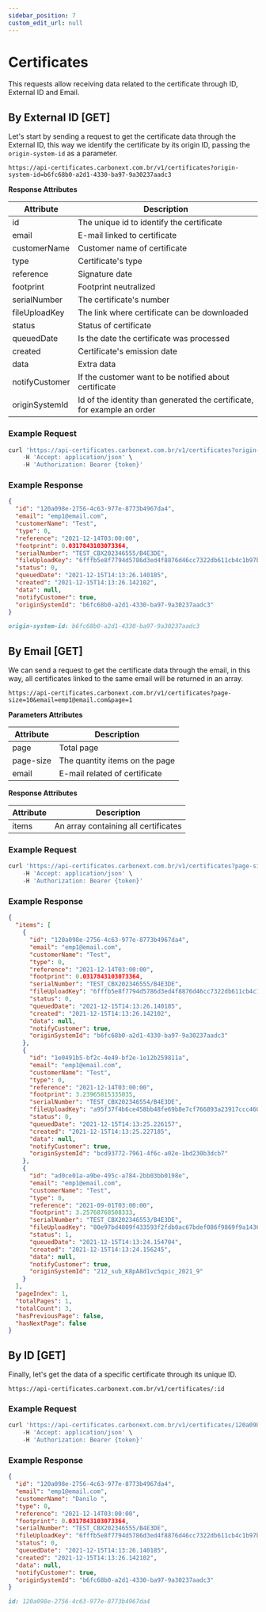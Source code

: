 ```yaml
---
sidebar_position: 7
custom_edit_url: null
---
```


# Certificates

This requests allow receiving data related to the certificate through ID, External ID and Email.

## By External ID [GET]

Let's start by sending a request to get the certificate data through the External ID, this way we identify the certificate by its origin ID, passing the `origin-system-id` as a parameter.

`https://api-certificates.carbonext.com.br/v1/certificates?origin-system-id=b6fc68b0-a2d1-4330-ba97-9a30237aadc3`

**Response Attributes**

| Attribute      | Description                                                             |
| -------------- | ----------------------------------------------------------------------- |
| id             | The unique id to identify the certificate                               |
| email          | E-mail linked to certificate                                            |
| customerName   | Customer name of certificate                                            |
| type           | Certificate's type                                                      |
| reference      | Signature date                                                          |
| footprint      | Footprint neutralized                                                   |
| serialNumber   | The certificate's number                                                |
| fileUploadKey  | The link where certificate can be downloaded                            |
| status         | Status of certificate                                                   |
| queuedDate     | Is the date the certificate was processed                               |
| created        | Certificate's emission date                                             |
| data           | Extra data                                                              |
| notifyCustomer | If the customer want to be notified about certificate                   |
| originSystemId | Id of the identity than generated the certificate, for example an order |

### Example Request

```javascript
curl 'https://api-certificates.carbonext.com.br/v1/certificates?origin-system-id=b6fc68b0-a2d1-4330-ba97-9a30237aadc3' \
    -H 'Accept: application/json' \
    -H 'Authorization: Bearer {token}'
```

### Example Response

```json
{
  "id": "120a098e-2756-4c63-977e-8773b4967da4",
  "email": "emp1@email.com",
  "customerName": "Test",
  "type": 0,
  "reference": "2021-12-14T03:00:00",
  "footprint": 0.0317843103073364,
  "serialNumber": "TEST_CBX202346555/B4E3DE",
  "fileUploadKey": "6fffb5e8f7794d5786d3ed4f8876d46cc7322db611cb4c1b97b14615fe647e63",
  "status": 0,
  "queuedDate": "2021-12-15T14:13:26.140185",
  "created": "2021-12-15T14:13:26.142102",
  "data": null,
  "notifyCustomer": true,
  "originSystemId": "b6fc68b0-a2d1-4330-ba97-9a30237aadc3"
}
```

```md title="PARAMS"
origin-system-id: b6fc68b0-a2d1-4330-ba97-9a30237aadc3
```

## By Email [GET]

We can send a request to get the certificate data through the email, in this way, all certificates linked to the same email will be returned in an array.

`https://api-certificates.carbonext.com.br/v1/certificates?page-size=10&email=emp1@email.com&page=1`

**Parameters Attributes**

| Attribute | Description                    |
| --------- | ------------------------------ |
| page      | Total page                     |
| page-size | The quantity items on the page |
| email     | E-mail related of certificate  |

**Response Attributes**

| Attribute | Description                          |
| --------- | ------------------------------------ |
| items     | An array containing all certificates |

### Example Request

```javascript
curl 'https://api-certificates.carbonext.com.br/v1/certificates?page-size=10&email=emp1@email.com&page=1' \
    -H 'Accept: application/json' \
    -H 'Authorization: Bearer {token}'
```

### Example Response

```json
{
  "items": [
    {
      "id": "120a098e-2756-4c63-977e-8773b4967da4",
      "email": "emp1@email.com",
      "customerName": "Test",
      "type": 0,
      "reference": "2021-12-14T03:00:00",
      "footprint": 0.0317843103073364,
      "serialNumber": "TEST_CBX202346555/B4E3DE",
      "fileUploadKey": "6fffb5e8f7794d5786d3ed4f8876d46cc7322db611cb4c1b97b14615fe647e63",
      "status": 0,
      "queuedDate": "2021-12-15T14:13:26.140185",
      "created": "2021-12-15T14:13:26.142102",
      "data": null,
      "notifyCustomer": true,
      "originSystemId": "b6fc68b0-a2d1-4330-ba97-9a30237aadc3"
    },
    {
      "id": "1e0491b5-bf2c-4e49-bf2e-1e12b259811a",
      "email": "emp1@email.com",
      "customerName": "Test",
      "type": 0,
      "reference": "2021-12-14T03:00:00",
      "footprint": 3.23965815335035,
      "serialNumber": "TEST_CBX202346554/B4E3DE",
      "fileUploadKey": "a95f37f4b6ce458bb48fe69b8e7cf766893a23917ccc4608b0d3de317ebc124f",
      "status": 0,
      "queuedDate": "2021-12-15T14:13:25.226157",
      "created": "2021-12-15T14:13:25.227185",
      "data": null,
      "notifyCustomer": true,
      "originSystemId": "bcd93772-7961-4f6c-a02e-1bd230b3dcb7"
    },
    {
      "id": "ad0ce01a-a9be-495c-a784-2bb03bb0198e",
      "email": "emp1@email.com",
      "customerName": "Test",
      "type": 0,
      "reference": "2021-09-01T03:00:00",
      "footprint": 3.25768768508333,
      "serialNumber": "TEST_CBX202346553/B4E3DE",
      "fileUploadKey": "80e97bd4809f433593f2fdb0ac67bdef086f9869f9a1436fa251df7a5e9c8671",
      "status": 1,
      "queuedDate": "2021-12-15T14:13:24.154704",
      "created": "2021-12-15T14:13:24.156245",
      "data": null,
      "notifyCustomer": true,
      "originSystemId": "212_sub_K8pA8d1vc5qpic_2021_9"
    }
  ],
  "pageIndex": 1,
  "totalPages": 1,
  "totalCount": 3,
  "hasPreviousPage": false,
  "hasNextPage": false
}
```

## By ID [GET]

Finally, let's get the data of a specific certificate through its unique ID.

`https://api-certificates.carbonext.com.br/v1/certificates/:id`

### Example Request

```javascript
curl 'https://api-certificates.carbonext.com.br/v1/certificates/120a098e-2756-4c63-977e-8773b4967da4' \
    -H 'Accept: application/json' \
    -H 'Authorization: Bearer {token}'
```

### Example Response

```json
{
  "id": "120a098e-2756-4c63-977e-8773b4967da4",
  "email": "emp1@email.com",
  "customerName": "Danilo ",
  "type": 0,
  "reference": "2021-12-14T03:00:00",
  "footprint": 0.0317843103073364,
  "serialNumber": "TEST_CBX202346555/B4E3DE",
  "fileUploadKey": "6fffb5e8f7794d5786d3ed4f8876d46cc7322db611cb4c1b97b14615fe647e63",
  "status": 0,
  "queuedDate": "2021-12-15T14:13:26.140185",
  "created": "2021-12-15T14:13:26.142102",
  "data": null,
  "notifyCustomer": true,
  "originSystemId": "b6fc68b0-a2d1-4330-ba97-9a30237aadc3"
}
```

```md title="PATH VARIABLES"
id: 120a098e-2756-4c63-977e-8773b4967da4
```
